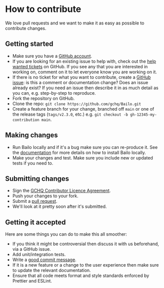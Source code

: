 # How to contribute

We love pull requests and we want to make it as easy as possible to contribute changes.

## Getting started

- Make sure you have a [GitHub account](https://github.com/).
- If you are looking for an existing issue to help with, check out the
  [help wanted tickets](https://github.com/gchq/Bailo/issues?q=is%3Aopen+is%3Aissue+label%3A%22help+wanted%22) on
  GitHub. If you see any that you are interested in working on, comment on it to let everyone know you are working on
  it.
- If there is no ticket for what you want to contribute, create a [GitHub issue](https://github.com/gchq/Bailo/issues):
  is this a comment or documentation change? Does an issue already exist? If you need an issue then describe it in as
  much detail as you can, e.g. step-by-step to reproduce.
- Fork the repository on GitHub.
- Clone the repo: `git clone https://github.com/gchq/Bailo.git`
- Create a feature branch for your change, branched off `main` or one of the release tags (`tags/v2.3.0`, etc.) e.g.
  `git checkout -b gh-12345-my-contribution main`.

## Making changes

- Run Bailo locally and if it's a bug make sure you can re-produce it. See the
  [documentation](https://github.com/gchq/Bailo?tab=readme-ov-file#installation) for more details on how to install
  Bailo locally.
- Make your changes and test. Make sure you include new or updated tests if you need to.

## Submitting changes

- Sign the [GCHQ Contributor Licence Agreement](https://cla-assistant.io/gchq/Bailo).
- Push your changes to your fork.
- Submit a [pull request](https://github.com/gchq/Bailo/pulls).
- We'll look at it pretty soon after it's submitted.

## Getting it accepted

Here are some things you can do to make this all smoother:

- If you think it might be controversial then discuss it with us beforehand, via a GitHub issue.
- Add unit/integration tests.
- Write a [good commit message](http://chris.beams.io/posts/git-commit/).
- If it is a new feature or a change to the user experience then make sure to update the relevant documentation.
- Ensure that all code meets format and style standards enforced by Prettier and ESLint.
